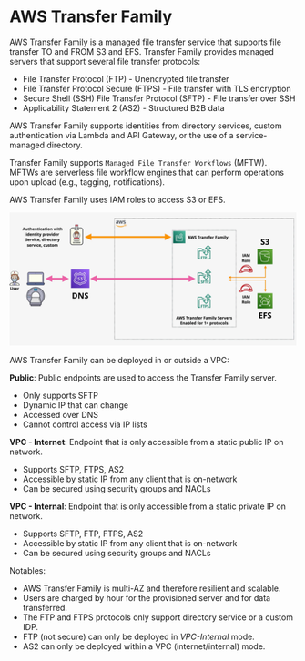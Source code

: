 # AWS Transfer Family

AWS Transfer Family is a managed file transfer service that supports file transfer TO and FROM S3 and EFS. Transfer Family provides managed servers that support several file transfer protocols:
- File Transfer Protocol (FTP) - Unencrypted file transfer
- File Transfer Protocol Secure (FTPS) - File transfer with TLS encryption
- Secure Shell (SSH) File Transfer Protocol (SFTP) - File transfer over SSH
- Applicability Statement 2 (AS2) - Structured B2B data

AWS Transfer Family supports identities from directory services, custom authentication via Lambda and API Gateway, or the use of a service-managed directory.

Transfer Family supports `Managed File Transfer Workflows` (MFTW). MFTWs are serverless file workflow engines that can perform operations upon upload (e.g., tagging, notifications).

AWS Transfer Family uses IAM roles to access S3 or EFS.

![AWS Transfer Family](../static/images/transferfamily.png)

AWS Transfer Family can be deployed in or outside a VPC:

**Public**: Public endpoints are used to access the Transfer Family server.
- Only supports SFTP
- Dynamic IP that can change
- Accessed over DNS
- Cannot control access via IP lists

**VPC - Internet**: Endpoint that is only accessible from a static public IP on network.
- Supports SFTP, FTPS, AS2
- Accessible by static IP from any client that is on-network
- Can be secured using security groups and NACLs

**VPC - Internal**: Endpoint that is only accessible from a static private IP on network.
- Supports SFTP, FTP, FTPS, AS2
- Accessible by static IP from any client that is on-network
- Can be secured using security groups and NACLs

Notables:
- AWS Transfer Family is multi-AZ and therefore resilient and scalable.
- Users are charged by hour for the provisioned server and for data transferred.
- The FTP and FTPS protocols only support directory service or a custom IDP.
- FTP (not secure) can only be deployed in *VPC-Internal* mode.
- AS2 can only be deployed within a VPC (internet/internal) mode.
